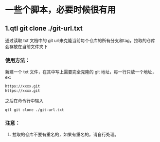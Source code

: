 # 一些个脚本，必要时候很有用

## 1.qtl git clone ./git-url.txt

通过读取 txt 文档中的 git url来克隆当前每个仓库的所有分支和tag，拉取的仓库会存放在当前文件夹下

### 使用方法：

新建一个 txt 文件，在其中写上需要完全克隆的 git 地址，每一行只放一个地址，ex:

```txt
https://xxxx.git
https://xxxx.git
```

之后在命令行中输入

```node
qtl git clone ./git-url.txt
```

### 注意：

1. 拉取的仓库不要有重名的，如果有重名的，请自行处理。
